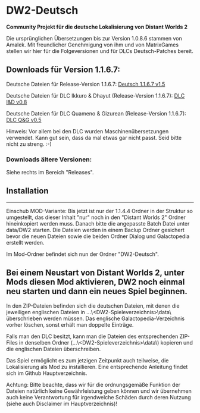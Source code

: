 # DW2-Deutsch
<strong>Community Projekt für die deutsche Lokalisierung von Distant Worlds 2</strong>

Die ursprünglichen Übersetzungen bis zur Version 1.0.8.6 stammen von Amalek. Mit freundlicher Genehmigung von ihm und von MatrixGames stellen wir hier für die Folgeversionen und für DLCs Deutsch-Patches bereit.

<h2>Downloads für Version 1.1.6.7:</h2>

Deutsche Dateien für Release-Version 1.1.6.7:
[Deutsch 1.1.6.7 v1.5](https://github.com/Marty651/DW2-Deutsch/releases/download/v.1.1.6.7-(2023.10.01)/DW2-Deutsch_1.1.6.7_v1.5.zip)

Deutsche Dateien für DLC Ikkuro & Dhayut (Release-Version 1.1.6.7):
[DLC I&D v0.8](https://github.com/Marty651/DW2-Deutsch/releases/download/v.1.1.6.7-(2023.10.01)/DW2-Deutsch_1.1.6.7_DLC_Ikkuro_and_Dhayut_v0.8.zip)

Deutsche Dateien für DLC Quameno & Gizurean (Release-Version 1.1.6.7):
[DLC Q&G v0.5](https://github.com/Marty651/DW2-Deutsch/releases/download/v.1.1.6.7-(2023.10.01)/DW2-Deutsch_1.1.6.7_DLC_Quameno_and_Gizureans_v0.5.zip)

Hinweis: Vor allem bei den DLC wurden Maschinenübersetzungen verwendet. Kann gut sein, dass da mal etwas gar nicht passt. Seid bitte nicht zu streng. :-)

<h3>Downloads ältere Versionen:</h3>

Siehe rechts im Bereich "Releases".

<h2>Installation</h2>

---
Einschub MOD-Variante:
Bis jetzt ist nur der 1.1.4.4 Ordner in der Struktur so umgestellt, das dieser Inhalt "nur" noch in den "Distant Worlds 2" Ordner hineinkopiert werden muss.
Danach bitte die angepasste Batch Datei unter data/DW2 starten. Die Dateien werden in einem Baclup Ordner gesichert bevor die neuen Dateien sowie die beiden Ordner  Dialog und Galactopedia erstellt werden.

Im Mod-Ordner befindet sich nun der Ordner "DW2-Deutsch".

Bei einem Neustart von Distant Worlds 2, unter Mods diesen Mod aktivieren, DW2 noch einmal neu starten und dann ein neues Spiel beginnen.
---

In den ZIP-Dateien befinden sich die deutschen Dateien, mit denen die jeweiligen englischen Dateien in ...\\\<DW2-Spieleverzeichnis\>\\data\\ überschrieben werden müssen. Das englische Galactopedia-Verzeichnis vorher löschen, sonst erhält man doppelte Einträge.

Falls man den DLC besitzt, kann man die Dateien des entsprechenden ZIP-Files in denselben Ordner (...\\\<DW2-Spieleverzeichnis\>\\data\\) kopieren und die englischen Dateien überschreiben.

Das Spiel ermöglicht es zum jetzigen Zeitpunkt auch teilweise, die Lokalisierung als Mod zu installieren. Eine entsprechende Anleitung findet sich im Github Hauptverzeichnis.

Achtung: Bitte beachte, dass wir für die ordnungsgemäße Funktion der Dateien natürlich keine Gewährleistung geben können und wir übernehmen auch keine Verantwortung für irgendwelche Schäden durch deren Nutzung (siehe auch Disclaimer im Hauptverzeichnis)!
